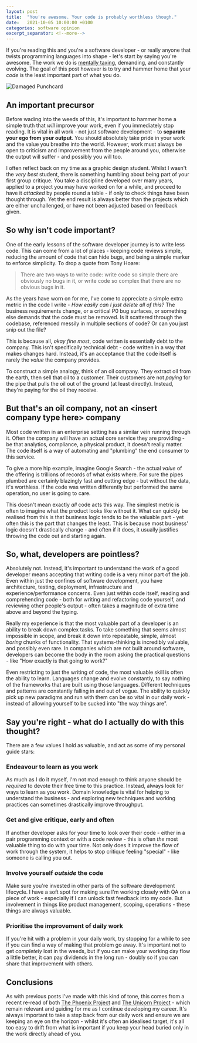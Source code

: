 ```yaml
---
layout: post
title:  "You're awesome. Your code is probably worthless though."
date:   2021-10-05 10:00:00 +0100
categories: software opinion
excerpt_separator: <!--more-->
---
```

 
If you're reading this and you're a software developer - or really anyone that twists programming languages into shape - let's start by saying you're awesome. The work we do is [mentally taxing](https://www.stilldrinking.org/programming-sucks), demanding, and constantly evolving. The goal of this post however is to try and hammer home that your *code* is the least important part of what you do.

![Damaged Punchcard](/images/2021-10-05-damaged-punch-card.jpg)

<!--more-->

## An important precursor

Before wading into the weeds of this, it's important to hammer home a simple truth that *will* improve your work, even if you immediately stop reading. It is vital in all work - not just software development - to **separate your ego from your output**. You should absolutely take pride in your work and the value you breathe into the world. However, work must always be open to criticism and improvement from the people around you, otherwise the output will suffer - and possibly you will too.

I often reflect back on my time as a graphic design student. Whilst I wasn't the *very best* student, there is something humbling about being part of your first group critique. You take a discipline developed over many years, applied to a project you may have worked on for a while, and proceed to have it *attacked* by people round a table - if only to check things have been thought through. Yet the end result is always better than the projects which are either unchallenged, or have not been adjusted based on feedback given.

## So why isn't code important?

One of the early lessons of the software developer journey is to write less code. This can come from a lot of places - keeping code reviews simple, reducing the amount of code that can hide bugs, and being a simple marker to enforce simplicity. To drop a quote from Tony Hoare:

> There are two ways to write code: write code so simple there are obviously no bugs in it, or write code so complex that there are no obvious bugs in it.

As the years have worn on for me, I've come to appreciate a simple extra metric in the code I write - *How easily can I just delete all of this?* The business requirements change, or a critical P0 bug surfaces, or something else demands that the code must be removed. Is it scattered through the codebase, referenced messily in multiple sections of code? Or can you just snip out the file?

This is because all, *okay fine most*, code written is essentially debt to the company. This isn't specifically technical debt - code written in a way that makes changes hard. Instead, it's an acceptance that the code itself is rarely the *value* the company provides.

To construct a simple analogy, think of an oil company. They extract oil from the earth, then sell that oil to a customer. Their customers are not *paying* for the pipe that pulls the oil out of the ground (at least directly). Instead, they're paying for the oil they receive.

## But that's an oil company, not an &lt;insert company type here&gt; company

Most code written in an enterprise setting has a similar vein running through it. Often the company will have an actual core service they are providing - be that analytics, compliance, a physical product, it doesn't really matter. The code itself is a way of automating and "plumbing" the end consumer to this service.

To give a more hip example, imagine Google Search - the actual *value* of the offering is trillions of records of what exists where. For sure the pipes plumbed are certainly blazingly fast and cutting edge - but without the data, it's worthless. If the code was written differently but performed the same operation, no user is going to care. 

This doesn't mean exactly *all* code acts this way. The simplest metric is often to imagine what the product looks like without it. What can quickly be realised from this is that business logic tends to be the valuable part - yet often this is the part that changes the least. This is because most business' logic doesn't drastically change - and often if it does, it usually justifies throwing the code out and starting again.

## So, what, developers are pointless?

Absolutely not. Instead, it's important to understand the work of a good developer means accepting that writing code is a very minor part of the job. Even within just the confines of software development, you have architecture, testing, deployment, infrastructure and experience/performance concerns. Even just within code itself, reading and comprehending code - both for writing and refactoring code yourself, and reviewing other people's output - often takes a magnitude of extra time above and beyond the typing.

Really my experience is that the most valuable part of a developer is an ability to break down complex tasks. To take something that seems almost impossible in scope, and break it down into repeatable, simple, almost *boring* chunks of functionality. That systems-thinking is incredibly valuable, and possibly even rare. In companies which are not built around software, developers can become the body in the room asking the practical questions - like "How exactly is that going to work?"

Even restricting to just the writing of code, the most valuable skill is often the ability to learn. Languages change and evolve constantly, to say nothing of the frameworks that are built using those languages. Different techniques and patterns are constantly falling in and out of vogue. The ability to quickly pick up new paradigms and run with them can be so vital in our daily work - instead of allowing yourself to be sucked into "the way things are".

## Say you're right - what do I actually do with this thought?

There are a few values I hold as valuable, and act as some of my personal guide stars:

### Endeavour to learn as you work

As much as I do it myself, I'm not mad enough to think anyone should be *required* to devote their free time to this practice. Instead, always look for ways to learn as you work. Domain knowledge is vital for helping to understand the business - and exploring new techniques and working practices can sometimes drastically improve throughput.

### Get and give critique, early and often

If another developer asks for your time to look over their code - either in a pair programming context or with a code review - this is often *the* most valuable thing to do with your time. Not only does it improve the flow of work through the system, it helps to stop critique feeling "special" - like someone is calling you out.

### Involve yourself *outside* the code

Make sure you're invested in other parts of the software development lifecycle. I have a soft spot for making sure I'm working closely with QA on a piece of work - especially if I can unlock fast feedback into my code. But involvement in things like product management, scoping, operations - these things are always valuable.

### Prioritise the improvement of daily work

If you're hit with a problem in your daily work, try stopping for a while to see if you can find a way of making that problem go away. It's important not to get *completely* lost in the weeds, but if you can make your working day flow a little better, it can pay dividends in the long run - doubly so if you can share that improvement with others.

## Conclusions

As with previous posts I've made with this kind of tone, this comes from a recent re-read of both [The Phoenix Project](https://www.goodreads.com/book/show/17255186-the-phoenix-project) and [The Unicorn Project](https://www.goodreads.com/book/show/44333183-the-unicorn-project) - which remain relevant and guiding for me as I continue developing my career. It's always important to take a step back from our daily work and ensure we are keeping an eye on the horizon - whilst it's often an idealised target, it's all too easy to drift from what is important if you keep your head buried only in the work directly ahead of you.